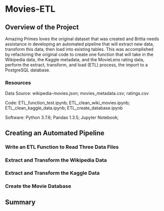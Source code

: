 # Movies-ETL

## Overview of the Project
Amazing Primes loves the original dataset that was created and Britta needs assistance in developing an automated pipeline that will extract new data, transform this data, then load into existing tables.  This was accomplished by refactoring the original code to create one function that will take in the Wikipedia data, the Kaggle metadata, and the MovieLens rating data, perform the extract, transform, and load (ETL) process, the import to a PostgreSQL database.

### Resources

Data Source: wikipedia-movies.json; movies_metadata.csv; ratings.csv

Code: ETL_function_test.ipynb; ETL_clean_wiki_movies.ipynb; ETL_clean_kaggle_data.ipynb; ETL_create_database.ipynb

Software: Python 3.7.6; Pandas 1.3.5; Jupyter Notebook; 

## Creating an Automated Pipeline


### Write an ETL Function to Read Three Data Files



### Extract and Transform the Wikipedia Data



### Extract and Transform the Kaggle Data



### Create the Movie Database


## Summary


